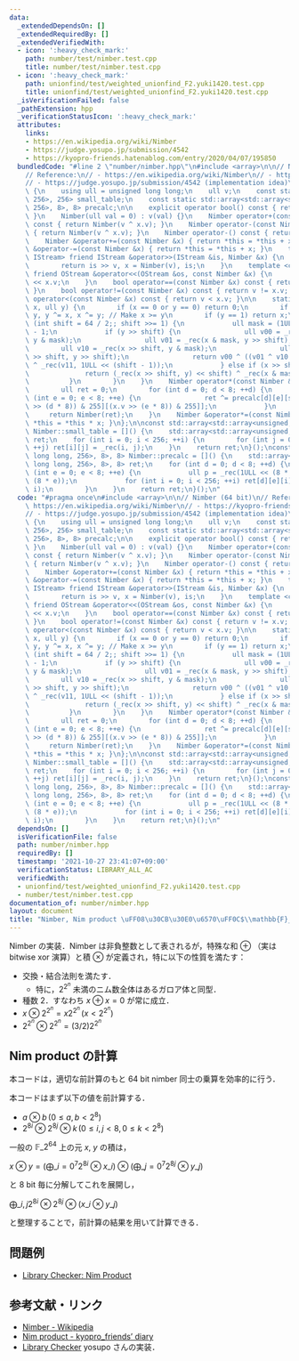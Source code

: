 ```yaml
---
data:
  _extendedDependsOn: []
  _extendedRequiredBy: []
  _extendedVerifiedWith:
  - icon: ':heavy_check_mark:'
    path: number/test/nimber.test.cpp
    title: number/test/nimber.test.cpp
  - icon: ':heavy_check_mark:'
    path: unionfind/test/weighted_unionfind_F2.yuki1420.test.cpp
    title: unionfind/test/weighted_unionfind_F2.yuki1420.test.cpp
  _isVerificationFailed: false
  _pathExtension: hpp
  _verificationStatusIcon: ':heavy_check_mark:'
  attributes:
    links:
    - https://en.wikipedia.org/wiki/Nimber
    - https://judge.yosupo.jp/submission/4542
    - https://kyopro-friends.hatenablog.com/entry/2020/04/07/195850
  bundledCode: "#line 2 \"number/nimber.hpp\"\n#include <array>\n\n// Nimber (64 bit)\n\
    // Reference:\n// - https://en.wikipedia.org/wiki/Nimber\n// - https://kyopro-friends.hatenablog.com/entry/2020/04/07/195850\n\
    // - https://judge.yosupo.jp/submission/4542 (implementation idea)\nstruct Nimber\
    \ {\n    using ull = unsigned long long;\n    ull v;\n    const static std::array<std::array<unsigned,\
    \ 256>, 256> small_table;\n    const static std::array<std::array<std::array<ull,\
    \ 256>, 8>, 8> precalc;\n\n    explicit operator bool() const { return v != 0;\
    \ }\n    Nimber(ull val = 0) : v(val) {}\n    Nimber operator+(const Nimber &x)\
    \ const { return Nimber(v ^ x.v); }\n    Nimber operator-(const Nimber &x) const\
    \ { return Nimber(v ^ x.v); }\n    Nimber operator-() const { return *this; }\n\
    \    Nimber &operator+=(const Nimber &x) { return *this = *this + x; }\n    Nimber\
    \ &operator-=(const Nimber &x) { return *this = *this + x; }\n    template <class\
    \ IStream> friend IStream &operator>>(IStream &is, Nimber &x) {\n        ull v;\n\
    \        return is >> v, x = Nimber(v), is;\n    }\n    template <class OStream>\
    \ friend OStream &operator<<(OStream &os, const Nimber &x) {\n        return os\
    \ << x.v;\n    }\n    bool operator==(const Nimber &x) const { return v == x.v;\
    \ }\n    bool operator!=(const Nimber &x) const { return v != x.v; }\n    bool\
    \ operator<(const Nimber &x) const { return v < x.v; }\n\n    static ull _rec(ull\
    \ x, ull y) {\n        if (x == 0 or y == 0) return 0;\n        if (x < y) x ^=\
    \ y, y ^= x, x ^= y; // Make x >= y\n        if (y == 1) return x;\n        for\
    \ (int shift = 64 / 2;; shift >>= 1) {\n            ull mask = (1ULL << shift)\
    \ - 1;\n            if (y >> shift) {\n                ull v00 = _rec(x & mask,\
    \ y & mask);\n                ull v01 = _rec(x & mask, y >> shift);\n        \
    \        ull v10 = _rec(x >> shift, y & mask);\n                ull v11 = _rec(x\
    \ >> shift, y >> shift);\n                return v00 ^ ((v01 ^ v10 ^ v11) << shift)\
    \ ^ _rec(v11, 1ULL << (shift - 1));\n            } else if (x >> shift) {\n  \
    \              return (_rec(x >> shift, y) << shift) ^ _rec(x & mask, y);\n  \
    \          }\n        }\n    }\n    Nimber operator*(const Nimber &x) const {\n\
    \        ull ret = 0;\n        for (int d = 0; d < 8; ++d) {\n            for\
    \ (int e = 0; e < 8; ++e) {\n                ret ^= precalc[d][e][small_table[(v\
    \ >> (d * 8)) & 255][(x.v >> (e * 8)) & 255]];\n            }\n        }\n   \
    \     return Nimber(ret);\n    }\n    Nimber &operator*=(const Nimber &x) { return\
    \ *this = *this * x; }\n};\n\nconst std::array<std::array<unsigned, 256>, 256>\
    \ Nimber::small_table = []() {\n    std::array<std::array<unsigned, 256>, 256>\
    \ ret;\n    for (int i = 0; i < 256; ++i) {\n        for (int j = 0; j < 256;\
    \ ++j) ret[i][j] = _rec(i, j);\n    }\n    return ret;\n}();\nconst std::array<std::array<std::array<unsigned\
    \ long long, 256>, 8>, 8> Nimber::precalc = []() {\n    std::array<std::array<std::array<unsigned\
    \ long long, 256>, 8>, 8> ret;\n    for (int d = 0; d < 8; ++d) {\n        for\
    \ (int e = 0; e < 8; ++e) {\n            ull p = _rec(1ULL << (8 * d), 1ULL <<\
    \ (8 * e));\n            for (int i = 0; i < 256; ++i) ret[d][e][i] = _rec(p,\
    \ i);\n        }\n    }\n    return ret;\n}();\n"
  code: "#pragma once\n#include <array>\n\n// Nimber (64 bit)\n// Reference:\n// -\
    \ https://en.wikipedia.org/wiki/Nimber\n// - https://kyopro-friends.hatenablog.com/entry/2020/04/07/195850\n\
    // - https://judge.yosupo.jp/submission/4542 (implementation idea)\nstruct Nimber\
    \ {\n    using ull = unsigned long long;\n    ull v;\n    const static std::array<std::array<unsigned,\
    \ 256>, 256> small_table;\n    const static std::array<std::array<std::array<ull,\
    \ 256>, 8>, 8> precalc;\n\n    explicit operator bool() const { return v != 0;\
    \ }\n    Nimber(ull val = 0) : v(val) {}\n    Nimber operator+(const Nimber &x)\
    \ const { return Nimber(v ^ x.v); }\n    Nimber operator-(const Nimber &x) const\
    \ { return Nimber(v ^ x.v); }\n    Nimber operator-() const { return *this; }\n\
    \    Nimber &operator+=(const Nimber &x) { return *this = *this + x; }\n    Nimber\
    \ &operator-=(const Nimber &x) { return *this = *this + x; }\n    template <class\
    \ IStream> friend IStream &operator>>(IStream &is, Nimber &x) {\n        ull v;\n\
    \        return is >> v, x = Nimber(v), is;\n    }\n    template <class OStream>\
    \ friend OStream &operator<<(OStream &os, const Nimber &x) {\n        return os\
    \ << x.v;\n    }\n    bool operator==(const Nimber &x) const { return v == x.v;\
    \ }\n    bool operator!=(const Nimber &x) const { return v != x.v; }\n    bool\
    \ operator<(const Nimber &x) const { return v < x.v; }\n\n    static ull _rec(ull\
    \ x, ull y) {\n        if (x == 0 or y == 0) return 0;\n        if (x < y) x ^=\
    \ y, y ^= x, x ^= y; // Make x >= y\n        if (y == 1) return x;\n        for\
    \ (int shift = 64 / 2;; shift >>= 1) {\n            ull mask = (1ULL << shift)\
    \ - 1;\n            if (y >> shift) {\n                ull v00 = _rec(x & mask,\
    \ y & mask);\n                ull v01 = _rec(x & mask, y >> shift);\n        \
    \        ull v10 = _rec(x >> shift, y & mask);\n                ull v11 = _rec(x\
    \ >> shift, y >> shift);\n                return v00 ^ ((v01 ^ v10 ^ v11) << shift)\
    \ ^ _rec(v11, 1ULL << (shift - 1));\n            } else if (x >> shift) {\n  \
    \              return (_rec(x >> shift, y) << shift) ^ _rec(x & mask, y);\n  \
    \          }\n        }\n    }\n    Nimber operator*(const Nimber &x) const {\n\
    \        ull ret = 0;\n        for (int d = 0; d < 8; ++d) {\n            for\
    \ (int e = 0; e < 8; ++e) {\n                ret ^= precalc[d][e][small_table[(v\
    \ >> (d * 8)) & 255][(x.v >> (e * 8)) & 255]];\n            }\n        }\n   \
    \     return Nimber(ret);\n    }\n    Nimber &operator*=(const Nimber &x) { return\
    \ *this = *this * x; }\n};\n\nconst std::array<std::array<unsigned, 256>, 256>\
    \ Nimber::small_table = []() {\n    std::array<std::array<unsigned, 256>, 256>\
    \ ret;\n    for (int i = 0; i < 256; ++i) {\n        for (int j = 0; j < 256;\
    \ ++j) ret[i][j] = _rec(i, j);\n    }\n    return ret;\n}();\nconst std::array<std::array<std::array<unsigned\
    \ long long, 256>, 8>, 8> Nimber::precalc = []() {\n    std::array<std::array<std::array<unsigned\
    \ long long, 256>, 8>, 8> ret;\n    for (int d = 0; d < 8; ++d) {\n        for\
    \ (int e = 0; e < 8; ++e) {\n            ull p = _rec(1ULL << (8 * d), 1ULL <<\
    \ (8 * e));\n            for (int i = 0; i < 256; ++i) ret[d][e][i] = _rec(p,\
    \ i);\n        }\n    }\n    return ret;\n}();\n"
  dependsOn: []
  isVerificationFile: false
  path: number/nimber.hpp
  requiredBy: []
  timestamp: '2021-10-27 23:41:07+09:00'
  verificationStatus: LIBRARY_ALL_AC
  verifiedWith:
  - unionfind/test/weighted_unionfind_F2.yuki1420.test.cpp
  - number/test/nimber.test.cpp
documentation_of: number/nimber.hpp
layout: document
title: "Nimber, Nim product \uFF08\u30CB\u30E0\u6570\uFF0C$\\mathbb{F}_{2^{64}}$\uFF09"
---
```


Nimber の実装．Nimber は非負整数として表されるが，特殊な和 $\oplus$ （実は bitwise xor 演算）と積 $\otimes$ が定義され，特に以下の性質を満たす：

- 交換・結合法則を満たす．
  - 特に，$2^{2^n}$ 未満のニム数全体はあるガロア体と同型．
- 種数 2．すなわち $x \oplus x = 0$ が常に成立．
- $x \otimes 2^{2^n} = x 2^{2^n} \, (x < 2^{2^n})$
- $2^{2^n} \otimes 2^{2^n} = (3/2) 2^{2^n}$

## Nim product の計算

本コードは，適切な前計算のもと 64 bit nimber 同士の乗算を効率的に行う．

本コードはまず以下の値を前計算する．

- $a \otimes b \, (0 \le a, b < 2^8)$
- $2^{8i} \otimes 2^{8j} \otimes k \, (0 \le i, j < 8, 0 \le k < 2^8)$

一般の $\mathbb{F}\_{2^{64}}$ 上の元 $x$, $y$ の積は，

$\displaystyle
x \otimes y = \left(\bigoplus\_{i=0}^7 2^{8i} \otimes x\_i \right) \otimes \left(\bigoplus\_{j=0}^7 2^{8j} \otimes y\_j \right)$

と 8 bit 毎に分解してこれを展開し，

$\displaystyle
\bigoplus\_{i, j} 2^{8i} \otimes 2^{8j} \otimes (x\_i \otimes y\_j)$

と整理することで，前計算の結果を用いて計算できる．

## 問題例

- [Library Checker: Nim Product](https://judge.yosupo.jp/problem/nim_product_64)

## 参考文献・リンク

- [Nimber - Wikipedia](https://en.wikipedia.org/wiki/Nimber)
- [Nim product - kyopro_friends’ diary](https://kyopro-friends.hatenablog.com/entry/2020/04/07/195850)
- [Library Checker](https://judge.yosupo.jp/submission/4542) yosupo さんの実装．
